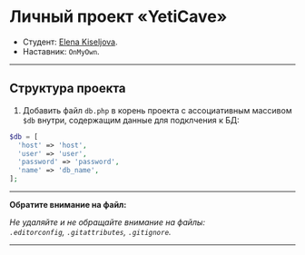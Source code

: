 # Личный проект «YetiCave»

- Студент: [Elena Kiseljova](https://github.com/ElenaKiseljova).
- Наставник: `OnMyOwn`.

---

## Структура проекта

1. Добавить файл `db.php` в корень проекта с ассоциативным массивом `$db` внутри, содержащим данные для подклчения к БД:

```php
$db = [
  'host' => 'host',
  'user' => 'user',
  'password' => 'password',
  'name' => 'db_name',
];
```

---

**Обратите внимание на файл:**

_Не удаляйте и не обращайте внимание на файлы:_<br>
_`.editorconfig`, `.gitattributes`, `.gitignore`._

---
